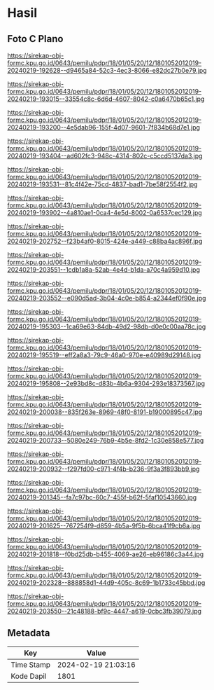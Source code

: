 # Hasil

## Foto C Plano

https://sirekap-obj-formc.kpu.go.id/0643/pemilu/pdpr/18/01/05/20/12/1801052012019-20240219-192628--d9465a84-52c3-4ec3-8066-e82dc27b0e79.jpg

https://sirekap-obj-formc.kpu.go.id/0643/pemilu/pdpr/18/01/05/20/12/1801052012019-20240219-193015--33554c8c-6d6d-4607-8042-c0a6470b65c1.jpg

https://sirekap-obj-formc.kpu.go.id/0643/pemilu/pdpr/18/01/05/20/12/1801052012019-20240219-193200--4e5dab96-155f-4d07-9601-7f834b68d7e1.jpg

https://sirekap-obj-formc.kpu.go.id/0643/pemilu/pdpr/18/01/05/20/12/1801052012019-20240219-193404--ad602fc3-948c-4314-802c-c5ccd5137da3.jpg

https://sirekap-obj-formc.kpu.go.id/0643/pemilu/pdpr/18/01/05/20/12/1801052012019-20240219-193531--81c4f42e-75cd-4837-bad1-7be58f2554f2.jpg

https://sirekap-obj-formc.kpu.go.id/0643/pemilu/pdpr/18/01/05/20/12/1801052012019-20240219-193902--4a810ae1-0ca4-4e5d-8002-0a6537cec129.jpg

https://sirekap-obj-formc.kpu.go.id/0643/pemilu/pdpr/18/01/05/20/12/1801052012019-20240219-202752--f23b4af0-8015-424e-a449-c88ba4ac896f.jpg

https://sirekap-obj-formc.kpu.go.id/0643/pemilu/pdpr/18/01/05/20/12/1801052012019-20240219-203551--1cdb1a8a-52ab-4e4d-b1da-a70c4a959d10.jpg

https://sirekap-obj-formc.kpu.go.id/0643/pemilu/pdpr/18/01/05/20/12/1801052012019-20240219-203552--e090d5ad-3b04-4c0e-b854-a2344ef0f90e.jpg

https://sirekap-obj-formc.kpu.go.id/0643/pemilu/pdpr/18/01/05/20/12/1801052012019-20240219-195303--1ca69e63-84db-49d2-98db-d0e0c00aa78c.jpg

https://sirekap-obj-formc.kpu.go.id/0643/pemilu/pdpr/18/01/05/20/12/1801052012019-20240219-195519--eff2a8a3-79c9-46a0-970e-e40989d29148.jpg

https://sirekap-obj-formc.kpu.go.id/0643/pemilu/pdpr/18/01/05/20/12/1801052012019-20240219-195808--2e93bd8c-d83b-4b6a-9304-293e18373567.jpg

https://sirekap-obj-formc.kpu.go.id/0643/pemilu/pdpr/18/01/05/20/12/1801052012019-20240219-200038--835f263e-8969-48f0-8191-b19000895c47.jpg

https://sirekap-obj-formc.kpu.go.id/0643/pemilu/pdpr/18/01/05/20/12/1801052012019-20240219-200733--5080e249-76b9-4b5e-8fd2-1c30e858e577.jpg

https://sirekap-obj-formc.kpu.go.id/0643/pemilu/pdpr/18/01/05/20/12/1801052012019-20240219-200932--f297fd00-c971-4f4b-b236-9f3a3f893bb9.jpg

https://sirekap-obj-formc.kpu.go.id/0643/pemilu/pdpr/18/01/05/20/12/1801052012019-20240219-201345--fa7c97bc-60c7-455f-b62f-5faf10543660.jpg

https://sirekap-obj-formc.kpu.go.id/0643/pemilu/pdpr/18/01/05/20/12/1801052012019-20240219-201625--767254f9-d859-4b5a-9f5b-6bca41f9cb6a.jpg

https://sirekap-obj-formc.kpu.go.id/0643/pemilu/pdpr/18/01/05/20/12/1801052012019-20240219-201818--f0bd25db-b455-4069-ae26-eb96186c3a44.jpg

https://sirekap-obj-formc.kpu.go.id/0643/pemilu/pdpr/18/01/05/20/12/1801052012019-20240219-202328--888858d1-44d9-405c-8c69-1b1733c45bbd.jpg

https://sirekap-obj-formc.kpu.go.id/0643/pemilu/pdpr/18/01/05/20/12/1801052012019-20240219-203550--21c48188-bf9c-4447-a619-0cbc3fb39079.jpg


## Metadata

| Key        | Value               |
| ---------- | ------------------- |
| Time Stamp | 2024-02-19 21:03:16 |
| Kode Dapil | 1801                |



